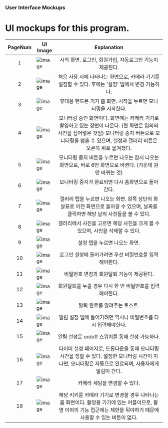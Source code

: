### User Interface Mockups
# UI mockups for this program.


PageNum | UI Image | Explanation
:----:|---------|:-----------:
1 | ![image](image/01_first.png) | 시작 화면. 로그인, 회원가입, 자동로그인 기능이 제공된다.
2 | ![image](image/02_firstuse.png) | 처음 사용 시에 나타나는 화면으로, 카메라 기기를 설정할 수 있다. 후에는 '설정' 탭에서 변경 가능하다.
3 | ![image](image/03_home_phone.png) | 휴대용 핸드폰 기기 홈 화면. 시작을 누르면 모니터링을 시작한다.
4 | ![image](image/04_monitoring.png) | 모니터링 중인 화면이다. 화면에는 카메라 기기로 촬영하고 있는 장면이 나온다. (현 화면은 임의의 사진을 집어넣은 것임) 모니터링 중지 버튼으로 모니터링을 멈출 수 있으며, 설정과 갤러리 버튼은 오른쪽 위로 옮겨졌다.
5 | ![image](image/05_stop.png) | 모니터링 중지 버튼을 누르면 나오는 잠시 나오는 화면으로, 바로 6번 화면으로 바뀐다. (가운데 원만 바뀌는 것)
6 | ![image](image/06_afterstop.png) | 모니터링 중지가 완료되면 다시 홈화면으로 돌아간다.
7 | ![image](image/07_gallery.png) | 갤러리 탭을 누르면 나오는 화면. 왼쪽 상단의 화살표로 이전 화면으로 돌아갈 수 있으며, 날짜를 클릭하면 해당 날의 사진들을 볼 수 있다.
8 | ![image](image/08_pickphoto.png) | 갤러리에서 사진을 고르면 해당 사진을 크게 볼 수 있으며, 사진을 삭제할 수 있다.
9 | ![image](image/09_settings.png) | 설정 탭을 누르면 나오는 화면. 
10 | ![image](image/10_logsetaccess.png) | 로그인 설정에 들어가려면 우선 비밀번호를 입력해야한다.
11 | ![image](image/11_editpw.png) | 비밀번호 변경과 회원탈퇴 기능이 제공된다.
12 | ![image](image/12_delete.png) | 회원탈퇴를 누를 경우 다시 한 번 비밀번호를 입력해야한다.
13 | ![image](image/13_deletetoast.png) | 탈퇴 완료를 알려주는 토스트.
14 | ![image](image/14_alarmsetaccess.png) | 알림 설정 탭에 들어가려면 역시나 비밀번호를 다시 입력해야한다.
15 | ![image](image/15_alarmset.png) | 알림 설정은 on/off 스위치를 통해 설정 가능하다.
16 | ![image](image/16_timeset.png) | 타이머 설정 페이지로, 드롭다운을 통해 모니터링 시간을 정할 수 있다. 설정한 모니터링 시간이 지나면, 모니터링은 자동으로 완료되며, 사용자에게 알림이 간다.
17 | ![image](image/17_camset.png) | 카메라 세팅을 변경할 수 있다. 
18 | ![image](image/18_homeforcam.png) | 해당 키키를 카메라 기기로 변경할 경우 나타나는 홈 화면이다. 촬영용 기기에 있는 어플이므로, 촬영 이외의 기능 접근에는 제한을 둬야하기 때문에 사용할 수 있는 버튼이 없다.
